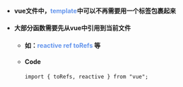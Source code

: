 - #### vue文件中，<font color='cornflowerblue'>template</font>中可以不再需要用一个标签包裹起来

- #### 大部分函数需要先从vue中引用到当前文件

  - #### 如：<font color='cornflowerblue'>reactive</font> <font color='cornflowerblue'>ref</font> <font color='cornflowerblue'>toRefs</font> 等

  - #### Code

    ```
    import { toRefs, reactive } from "vue";
    ```

    ####  

